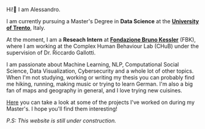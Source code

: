 Hi!👋 I am Alessandro. 

I am currently pursuing a Master's Degree in **Data Science** at the [**University of Trento**](https://www.unitn.it/en), Italy.

At the moment, I am a **Reseach Intern** at [**Fondazione Bruno Kessler**](https://www.fbk.eu/en/) (FBK), where I am working at the Complex Human Behaviour Lab (CHuB) under the supervision of Dr. Riccardo Gallotti. 

I am passionate about Machine Learning, NLP, Computational Social Science, Data Visualization, Cybersecurity and a whole lot of other topics.
When I'm not studying, working or writing my thesis you can probably find me hiking, running, making music or trying to learn German.
I'm also a big fan of maps and geography in general, and I love trying new cuisines.

[Here](src/prj/portfolio.md) you can take a look at some of the projects I've worked on during my Master's. I hope you'll find them interesting!

*P.S: This website is still under construction.*
